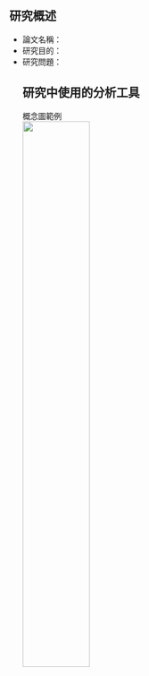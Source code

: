 <h2>研究概述</h2>
  <ul>
    <li>論文名稱：</li>
    <li>研究目的：</li>
    <li>研究問題：</li>
  
<h2>研究中使用的分析工具</h2>
<p>
  <span>概念圖範例</span>
  <br>
  <img src="https://github.com/jerryyehself/Python-thesis/blob/main/example.png?raw=true" width=50%></img>
 </p>
